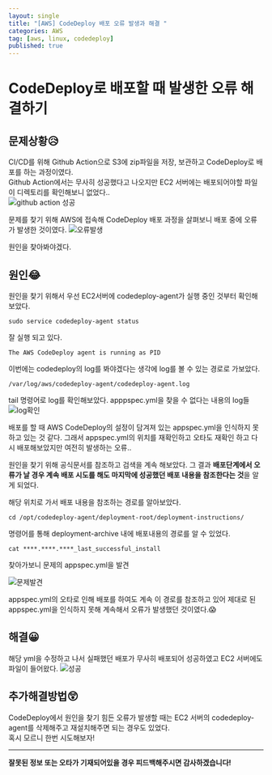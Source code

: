```yaml
---
layout: single
title: "[AWS] CodeDeploy 배포 오류 발생과 해결 "
categories: AWS
tag: [aws, linux, codedeploy]
published: true
---
```


# CodeDeploy로 배포할 때 발생한 오류 해결하기

## 문제상황😥

CI/CD를 위해 Github Action으로 S3에 zip파일을 저장, 보관하고 CodeDeploy로 배포를 하는 과정이였다.  
Github Action에서는 무사히 성공했다고 나오지만 EC2 서버에는 배포되어야할 파일이 디렉토리를 확인해보니 없었다..  
![github action 성공](https://user-images.githubusercontent.com/77107216/194939456-0886d54c-5057-48d1-aa2b-64b1cbee6888.png)

문제를 찾기 위해 AWS에 접속해 CodeDeploy 배포 과정을 살펴보니 배포 중에 오류가 발생한 것이였다.
![오류발생](https://user-images.githubusercontent.com/77107216/194933621-5647842b-c26c-47df-88eb-84f9c09d837e.png)

원인을 찾아봐야겠다.

## 원인😂

원인을 찾기 위해서 우선 EC2서버에 codedeploy-agent가 실행 중인 것부터 확인해보았다.

```linux
sudo service codedeploy-agent status
```

잘 실행 되고 있다.

```linux
The AWS CodeDeploy agent is running as PID
```

이번에는 codedeploy의 log를 봐야겠다는 생각에 log를 볼 수 있는 경로로 가보았다.

```linux
/var/log/aws/codedeploy-agent/codedeploy-agent.log
```

tail 명령어로 log를 확인해보았다.
apppspec.yml을 찾을 수 없다는 내용의 log들
![log확인](https://user-images.githubusercontent.com/77107216/194933627-9c053147-577f-4ee3-8322-efb1dcda3557.png)

배포를 할 때 AWS CodeDeploy의 설정이 담겨져 있는 appspec.yml을 인식하지 못하고 있는 것 같다. 그래서 appspec.yml의 위치를 재확인하고 오타도 재확인 하고 다시 배포해보았지만 여전히 발생하는 오류..

원인을 찾기 위해 공식문서를 참조하고 검색을 계속 해보았다.
그 결과 **배포단계에서 오류가 날 경우 계속 배포 시도를 해도 마지막에 성공했던 배포 내용을 참조한다는 것**을 알게 되었다.

해당 위치로 가서 배포 내용을 참조하는 경로를 알아보았다.

```linux
cd /opt/codedeploy-agent/deployment-root/deployment-instructions/
```

명령어를 통해 deployment-archive 내에 배포내용의 경로를 알 수 있었다.

```linux
cat ****.****.****_last_successful_install
```

찾아가보니 문제의 appspec.yml을 발견

![문제발견](https://user-images.githubusercontent.com/77107216/194933629-3e6d74bb-3710-49ef-bdd1-7f15ed0020dc.png)

appspec.yml의 오타로 인해 배포를 하여도 계속 이 경로를 참조하고 있어 제대로 된 appspec.yml을 인식하지 못해 계속해서 오류가 발생했던 것이였다.😱

## 해결😀

해당 yml을 수정하고 나서 실패했던 배포가 무사히 배포되어 성공하였고 EC2 서버에도 파일이 들어왔다.
![성공](https://user-images.githubusercontent.com/77107216/194933630-0ea93b38-44af-4254-8818-b1bf8dc7d9d7.png)

## 추가해결방법😲

CodeDeploy에서 원인을 찾기 힘든 오류가 발생할 때는 EC2 서버의 codedeploy-agent를 삭제해주고 재설치해주면 되는 경우도 있었다.  
혹시 모르니 한번 시도해보자!

---

**잘못된 정보 또는 오타가 기재되어있을 경우 피드백해주시면 감사하겠습니다!**
